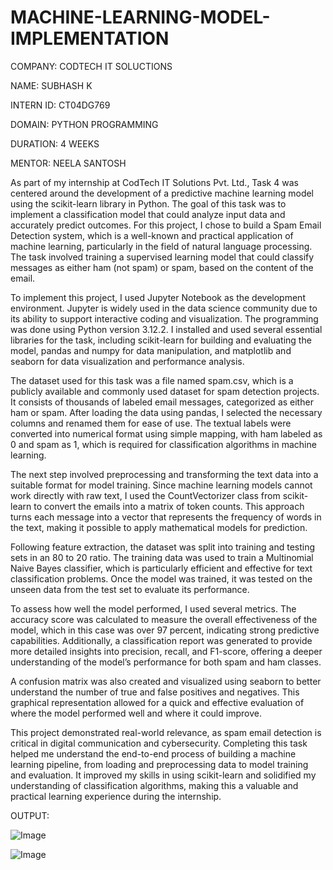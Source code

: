 # MACHINE-LEARNING-MODEL-IMPLEMENTATION

COMPANY: CODTECH IT SOLUCTIONS

NAME: SUBHASH K

INTERN ID: CT04DG769

DOMAIN: PYTHON PROGRAMMING

DURATION: 4 WEEKS

MENTOR: NEELA SANTOSH


As part of my internship at CodTech IT Solutions Pvt. Ltd., Task 4 was centered around the development of a predictive machine learning model using the scikit-learn library in Python. The goal of this task was to implement a classification model that could analyze input data and accurately predict outcomes. For this project, I chose to build a Spam Email Detection system, which is a well-known and practical application of machine learning, particularly in the field of natural language processing. The task involved training a supervised learning model that could classify messages as either ham (not spam) or spam, based on the content of the email.

To implement this project, I used Jupyter Notebook as the development environment. Jupyter is widely used in the data science community due to its ability to support interactive coding and visualization. The programming was done using Python version 3.12.2. I installed and used several essential libraries for the task, including scikit-learn for building and evaluating the model, pandas and numpy for data manipulation, and matplotlib and seaborn for data visualization and performance analysis.

The dataset used for this task was a file named spam.csv, which is a publicly available and commonly used dataset for spam detection projects. It consists of thousands of labeled email messages, categorized as either ham or spam. After loading the data using pandas, I selected the necessary columns and renamed them for ease of use. The textual labels were converted into numerical format using simple mapping, with ham labeled as 0 and spam as 1, which is required for classification algorithms in machine learning.

The next step involved preprocessing and transforming the text data into a suitable format for model training. Since machine learning models cannot work directly with raw text, I used the CountVectorizer class from scikit-learn to convert the emails into a matrix of token counts. This approach turns each message into a vector that represents the frequency of words in the text, making it possible to apply mathematical models for prediction.

Following feature extraction, the dataset was split into training and testing sets in an 80 to 20 ratio. The training data was used to train a Multinomial Naive Bayes classifier, which is particularly efficient and effective for text classification problems. Once the model was trained, it was tested on the unseen data from the test set to evaluate its performance.

To assess how well the model performed, I used several metrics. The accuracy score was calculated to measure the overall effectiveness of the model, which in this case was over 97 percent, indicating strong predictive capabilities. Additionally, a classification report was generated to provide more detailed insights into precision, recall, and F1-score, offering a deeper understanding of the model’s performance for both spam and ham classes.

A confusion matrix was also created and visualized using seaborn to better understand the number of true and false positives and negatives. This graphical representation allowed for a quick and effective evaluation of where the model performed well and where it could improve.

This project demonstrated real-world relevance, as spam email detection is critical in digital communication and cybersecurity. Completing this task helped me understand the end-to-end process of building a machine learning pipeline, from loading and preprocessing data to model training and evaluation. It improved my skills in using scikit-learn and solidified my understanding of classification algorithms, making this a valuable and practical learning experience during the internship.


OUTPUT:

![Image](https://github.com/user-attachments/assets/1229da23-cd18-4da0-a84b-00762fc560a4)

![Image](https://github.com/user-attachments/assets/7d34100e-9a15-4687-bead-5a37f0780596)
